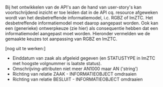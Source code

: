 Bij het ontwikkelen van de API's aan de hand van user-story's kan voortschrijdend inzicht er toe leiden dat in de API cq. resource afgeweken wordt van het desbetreffende informatiemodel, i.c. RGBZ of ImZTC. Het desbetreffende informatiemodel moet daarop aangepast worden. Ook kan een (generieke) ontwerpkeuze (zie hier) als consequentie hebben dat een informatiemodel aangepast moet worden. 
Hieronder vermelden we de gemaakte keuzes tot aanpassing van RGBZ en ImZTC. 

[nog uit te werken:]
- Einddatum van zaak als afgeleid gegeven (en STATUSTYPE in ImZTC met hoogste volgnummer is laatste status). 
- Omschrijving-attributen niet meer AN1000 maar AN ('string')
- Richting van relatie ZAAK - INFORMATIEOBJECT omdraaien
- Richting van relatie BESLUIT - INFORMATIEOBJECT omdraaien 
